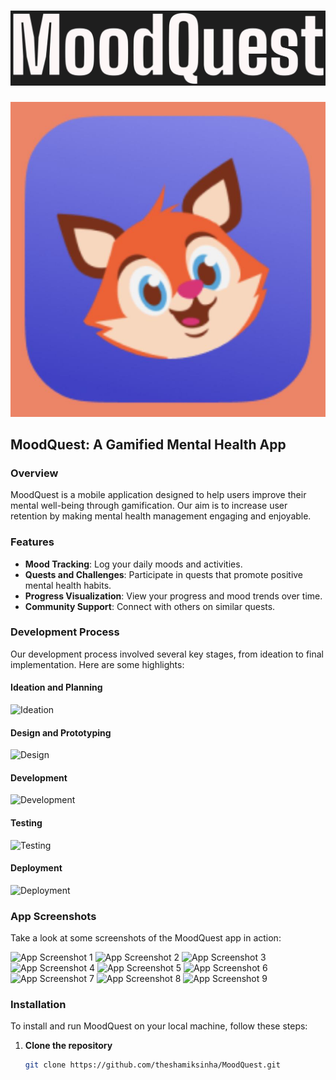 # ![MoodQuest Title](./pics/title.jpeg)

![MoodQuest Logo](./pics/logo.jpeg)

## MoodQuest: A Gamified Mental Health App

### Overview
MoodQuest is a mobile application designed to help users improve their mental well-being through gamification. Our aim is to increase user retention by making mental health management engaging and enjoyable.

### Features
- **Mood Tracking**: Log your daily moods and activities.
- **Quests and Challenges**: Participate in quests that promote positive mental health habits.
- **Progress Visualization**: View your progress and mood trends over time.
- **Community Support**: Connect with others on similar quests.

### Development Process
Our development process involved several key stages, from ideation to final implementation. Here are some highlights:

#### Ideation and Planning
![Ideation](./pics/pic1.jpeg)

#### Design and Prototyping
![Design](./pics/pic2.jpeg)

#### Development
![Development](./pics/pic3.jpeg)

#### Testing
![Testing](./pics/pic4.jpeg)

#### Deployment
![Deployment](./pics/pic5.jpeg)

### App Screenshots
Take a look at some screenshots of the MoodQuest app in action:

![App Screenshot 1](./pics/pic6.jpeg)
![App Screenshot 2](./pics/pic7.jpeg)
![App Screenshot 3](./pics/pic8.jpeg)
![App Screenshot 4](./pics/pic9.jpeg)
![App Screenshot 5](./pics/pic10.jpeg)
![App Screenshot 6](./pics/pic11.jpeg)
![App Screenshot 7](./pics/pic12.jpeg)
![App Screenshot 8](./pics/pic13.jpeg)
![App Screenshot 9](./pics/pic14.jpeg)

### Installation
To install and run MoodQuest on your local machine, follow these steps:

1. **Clone the repository**
   ```bash
   git clone https://github.com/theshamiksinha/MoodQuest.git
